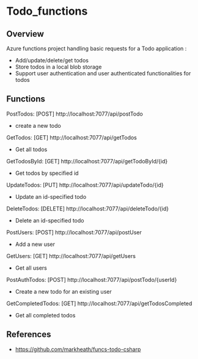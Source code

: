 # Todo_functions

## Overview

Azure functions project handling basic requests for a Todo application :
-   Add/update/delete/get todos
- Store todos in a local blob storage
- Support user authentication and user authenticated functionalities for todos

## Functions

PostTodos: [POST] http://localhost:7077/api/postTodo

- create a new todo

GetTodos: [GET] http://localhost:7077/api/getTodos

- Get all todos

GetTodosById: [GET] http://localhost:7077/api/getTodoById/{id}

- Get todos by specified id

UpdateTodos: [PUT] http://localhost:7077/api/updateTodo/{id}

- Update an id-specified todo

DeleteTodos: [DELETE] http://localhost:7077/api/deleteTodo/{id}

- Delete an id-specified todo

PostUsers: [POST] http://localhost:7077/api/postUser

- Add a new user

GetUsers: [GET] http://localhost:7077/api/getUsers

- Get all users

PostAuthTodos: [POST] http://localhost:7077/api/postTodo/{userId}

- Create a new todo for an existing user

GetCompletedTodos: [GET] http://localhost:7077/api/getTodosCompleted

- Get all completed todos
    


## References

- https://github.com/markheath/funcs-todo-csharp 

